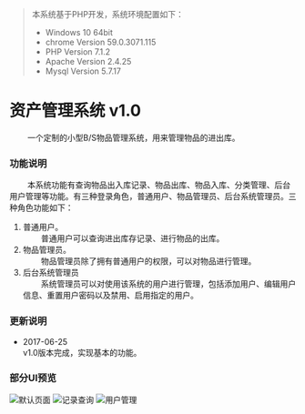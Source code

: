 >本系统基于PHP开发，系统环境配置如下：<br/>
>* Windows 10 64bit<br/>
>* chrome Version 59.0.3071.115<br/>
>* PHP Version 7.1.2<br/>
>* Apache Version 2.4.25<br/>
>* Mysql Version 5.7.17<br/>
# 资产管理系统 v1.0
&nbsp;&nbsp;&nbsp;&nbsp;&nbsp;&nbsp;&nbsp;&nbsp;一个定制的小型B/S物品管理系统，用来管理物品的进出库。
### 功能说明
&nbsp;&nbsp;&nbsp;&nbsp;&nbsp;&nbsp;&nbsp;&nbsp;本系统功能有查询物品出入库记录、物品出库、物品入库、分类管理、后台用户管理等功能。有三种登录角色，普通用户、物品管理员、后台系统管理员。三种角色功能如下：
1. 普通用户。<br/>
&nbsp;&nbsp;&nbsp;&nbsp;&nbsp;&nbsp;&nbsp;&nbsp;普通用户可以查询进出库存记录、进行物品的出库。
2. 物品管理员。<br/>
&nbsp;&nbsp;&nbsp;&nbsp;&nbsp;&nbsp;&nbsp;&nbsp;物品管理员除了拥有普通用户的权限，可以对物品进行管理。
3. 后台系统管理员<br/>
&nbsp;&nbsp;&nbsp;&nbsp;&nbsp;&nbsp;&nbsp;&nbsp;系统管理员可以对使用该系统的用户进行管理，包括添加用户、编辑用户信息、重置用户密码以及禁用、启用指定的用户。

### 更新说明
*  2017-06-25<br/>
v1.0版本完成，实现基本的功能。

### 部分UI预览

![默认页面](https://raw.githubusercontent.com/FelixByeel/ams/master/public/images/Screenshots/default-page.png)
![记录查询](https://raw.githubusercontent.com/FelixByeel/ams/master/public/images/Screenshots/record-check.png)
![用户管理](https://raw.githubusercontent.com/FelixByeel/ams/master/public/images/Screenshots/user-mmt.png)

